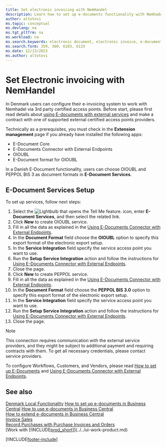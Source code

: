 ```yaml
---
title: Set electronic invoicing with NemHandel
description: Learn how to set up e-documents functionality with Nemhadel in Denmark.
author: altotovi
ms.topic: conceptual
ms.devlang: na
ms.tgt_pltfrm: na
ms.workload: na
ms.search.keywords: electronic document, electronic invoice, e-document, e-invoice, access-point, endpoint, nemhandel, denmark, dk
ms.search.form: 359, 360, 6103, 6133
ms.date: 12/13/2023
ms.author: altotovi
---
```


# Set Electronic invoicing with NemHandel 

In Denmark users can configure their e-invoicing system to work with Nemhadel via 3rd party certified access points. Before start, please first read details about [using E-documents with external services](../finance-how-setup-edocuments-external.md) and make a contract with one of supported external certified access points providers.  

Technically as a prerequisites, you must check in the **Extension management** page if you already have installed the following apps:  
- E-Document Core
- E-Documents Connector with External Endpoints
- OIOUBL
- E-Document format for OIOUBL

In a Danish E-Document functionality, users can choose OIOUBL and PEPPOL BIS 3 as document formats in **E-Document Services**.  

## E-Document Services Setup  

To set up services, follow next steps:  

1. Select the ![Lightbulb that opens the Tell Me feature.](media/ui-search/search_small.png "Tell me what you want to do") icon, enter **E-Document Services**, and then select the related link.  
2. Click **New** to create OIOUBL service.   
3. Fill in all the data as explained in the [Using E-Documents Connector with External Endpoints](../../finance-how-setup-edocuments-external.md).
4. In the **Document Format** field choose the **OIOUBL** option to specify this export format of the electronic export setup. 
5. In the **Service Integration** field specify the service access point you want to use.  
6. Run the **Setup Service Integration** action and follow the instructions for [Using E-Documents Connector with External Endpoints](../../finance-how-setup-edocuments-external.md). 
7. Close the page.    
8. Click **New** to create PEPPOL service.   
9. Fill in all the data as explained in the [Using E-Documents Connector with External Endpoints](../../finance-how-setup-edocuments-external.md). 
10. In the **Document Format** field choose the **PEPPOL BIS 3.0** option to specify this export format of the electronic export setup. 
11. In the **Service Integration** field specify the service access point you want to use.  
12. Run the **Setup Service Integration** action and follow the instructions for [Using E-Documents Connector with External Endpoints](../../finance-how-setup-edocuments-external.md). 
13. Close the page.   

> [!NOTE]
> This connection requires communication with the external service providers, and they might be subject to additional payment and requiring contracts with them. To get all necessary credentials, please contact service providers. 

To configure Workflows, Customers, and Vendors, please read [How to set up E-Documents](../../finance-how-setup-edocuments.md) and [Using E-Documents Connector with External Endpoints](../../finance-how-setup-edocuments-external.md).

## See also

[Denmark Local Functionality](denmark-local-functionality.md)
[How to set up e-documents in Business Central](../../finance-how-setup-edocuments.md)
[How to use e-documents in Business Central](../../finance-how-use-edocuments.md)  
[How to extend e-documents in Business Central](/dynamics365/business-central/dev-itpro/developer/devenv-extend-edocuments)  
[Invoice Sales](../../sales-how-invoice-sales.md)  
[Record Purchases with Purchase Invoices and Orders](../../purchasing-how-record-purchases.md)  
[Work with [!INCLUDE[prod_short](includes/prod_short.md)]](../../ui-work-product.md)

[!INCLUDE[footer-include](../../includes/footer-banner.md)]
